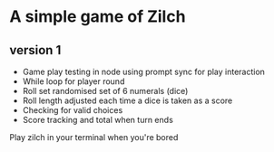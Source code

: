 # A simple game of Zilch

## version 1
- Game play testing in node using prompt sync for play interaction
- While loop for player round
- Roll set randomised set of 6 numerals (dice)
- Roll length adjusted each time a dice is taken as a score
- Checking for valid choices
- Score tracking and total when turn ends


Play zilch in your terminal when you're bored

